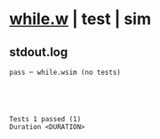 # [while.w](../../../../../examples/tests/valid/while.w) | test | sim

## stdout.log
```log
pass ─ while.wsim (no tests)
 




Tests 1 passed (1) 
Duration <DURATION>

```

